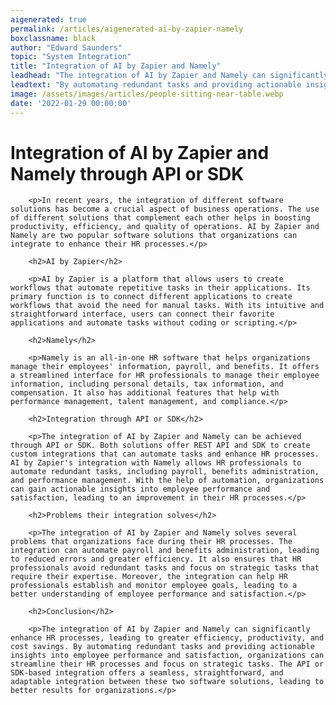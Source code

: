 ```yaml
---
aigenerated: true
permalink: /articles/aigenerated-ai-by-zapier-namely
boxclassname: black
author: "Edward Saunders"
topic: "System Integration"
title: "Integration of AI by Zapier and Namely"
leadhead: "The integration of AI by Zapier and Namely can significantly enhance HR processes, leading to greater efficiency, productivity, and cost savings"
leadtext: "By automating redundant tasks and providing actionable insights into employee performance and satisfaction, organizations can streamline their HR processes and focus on strategic tasks. The API or SDK-based integration offers a seamless, straightforward, and adaptable integration between these two software solutions, leading to better results for organizations."
image: /assets/images/articles/people-sitting-near-table.webp
date: '2022-01-29 00:00:00'
---
```

<div class="arttext">        <h1>Integration of AI by Zapier and Namely through API or SDK</h1>

        <p>In recent years, the integration of different software solutions has become a crucial aspect of business operations. The use of different solutions that complement each other helps in boosting productivity, efficiency, and quality of operations. AI by Zapier and Namely are two popular software solutions that organizations can integrate to enhance their HR processes.</p>

        <h2>AI by Zapier</h2>

        <p>AI by Zapier is a platform that allows users to create workflows that automate repetitive tasks in their applications. Its primary function is to connect different applications to create workflows that avoid the need for manual tasks. With its intuitive and straightforward interface, users can connect their favorite applications and automate tasks without coding or scripting.</p>

        <h2>Namely</h2>

        <p>Namely is an all-in-one HR software that helps organizations manage their employees' information, payroll, and benefits. It offers a streamlined interface for HR professionals to manage their employee information, including personal details, tax information, and compensation. It also has additional features that help with performance management, talent management, and compliance.</p>

        <h2>Integration through API or SDK</h2>

        <p>The integration of AI by Zapier and Namely can be achieved through API or SDK. Both solutions offer REST API and SDK to create custom integrations that can automate tasks and enhance HR processes. AI by Zapier's integration with Namely allows HR professionals to automate redundant tasks, including payroll, benefits administration, and performance management. With the help of automation, organizations can gain actionable insights into employee performance and satisfaction, leading to an improvement in their HR processes.</p>

        <h2>Problems their integration solves</h2>

        <p>The integration of AI by Zapier and Namely solves several problems that organizations face during their HR processes. The integration can automate payroll and benefits administration, leading to reduced errors and greater efficiency. It also ensures that HR professionals avoid redundant tasks and focus on strategic tasks that require their expertise. Moreover, the integration can help HR professionals establish and monitor employee goals, leading to a better understanding of employee performance and satisfaction.</p>

        <h2>Conclusion</h2>

        <p>The integration of AI by Zapier and Namely can significantly enhance HR processes, leading to greater efficiency, productivity, and cost savings. By automating redundant tasks and providing actionable insights into employee performance and satisfaction, organizations can streamline their HR processes and focus on strategic tasks. The API or SDK-based integration offers a seamless, straightforward, and adaptable integration between these two software solutions, leading to better results for organizations.</p>

</div>